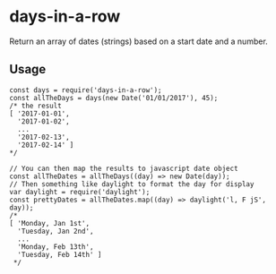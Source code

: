 # days-in-a-row
Return an array of dates (strings) based on a start date and a number.
## Usage
```
const days = require('days-in-a-row');
const allTheDays = days(new Date('01/01/2017'), 45);
/* the result
[ '2017-01-01',
  '2017-01-02',
  ...
  '2017-02-13',
  '2017-02-14' ]
*/

// You can then map the results to javascript date object
const allTheDates = allTheDays((day) => new Date(day));
// Then something like daylight to format the day for display
var daylight = require('daylight');
const prettyDates = allTheDates.map((day) => daylight('l, F jS', day));
/*
[ 'Monday, Jan 1st',
  'Tuesday, Jan 2nd',
  ...
  'Monday, Feb 13th',
  'Tuesday, Feb 14th' ]
 */
```